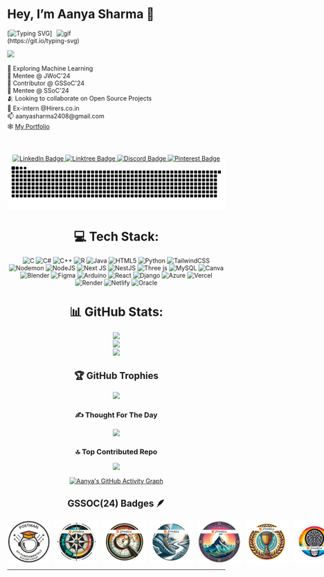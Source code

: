 <h1> Hey, I’m Aanya Sharma  👋     
</h1>     
 
<img src="https://user-images.githubusercontent.com/74038190/212749695-a6817c5a-a794-462b-afca-1b5ce7dd5e63.gif" alt="gif" align="right" width="390"> 

  
[![Typing SVG](https://readme-typing-svg.herokuapp.com?font=Montserrat&color=blue&vCenter=true&lines=Full+Stack+Developer👩‍🔬;Machine+Learning+Enthusiast+📊;Coder+💻;)](https://git.io/typing-svg)

[![](https://visitcount.itsvg.in/api?id=Aanyaa26&icon=0&color=0)](https://visitcount.itsvg.in) 
<div align = "left">   
  👀 Exploring Machine Learning<br>      
  🤖 Mentee @ JWoC'24<br>   
  👾 Contributor @ GSSoC'24<br>   
  🗽 Mentee @ SSoC'24<br>    
  🫂 Looking to collaborate on Open Source Projects<br>   
  📖 Ex-intern @Hirers.co.in<br>     
  📫 aanyasharma2408@gmail.com <br>  
  🕸️ <a href = "https://aanya-sharma-portfolio.vercel.app/">My Portfolio</a> 
   </div>

       
<br>
<br>
<br>


<div id="badges" align = "center">
 
  <a href="https://www.linkedin.com/in/aanyasharmaa/">
    <img src="https://img.shields.io/badge/LinkedIn-0072b1?style=for-the-badge&logo=linkedin&logoColor=white" alt="LinkedIn Badge"/>
  </a>
  <a href="https://solo.to/aanyasharma">
   <img src="https://img.shields.io/badge/Linktree-acdc5c?style=for-the-badge&logo=linktree&logoColor=black" alt="Linktree Badge"/>
  </a>
  <a href="https://discord.gg/aanyasharma_66948">
    <img src="https://img.shields.io/badge/Discord-7289DA?style=for-the-badge&logo=Discord&logoColor=white" alt="Discord Badge"/>
  
  <a href="https://in.pinterest.com/aanyasharma2408/">
    <img src="https://img.shields.io/badge/Pinterest-darkred?style=for-the-badge&logo=pinterest&logoColor=white" alt="Pinterest Badge"/>
  </a>

<img src="https://raw.githubusercontent.com/Aanyaa26/Aanyaa26/output/snake.svg" alt="Snake animation" />
 
  

# 💻 Tech Stack:
![C](https://img.shields.io/badge/c-%2300599C.svg?style=flat&logo=c&logoColor=white) ![C#](https://img.shields.io/badge/c%23-%23239120.svg?style=flat&logo=csharp&logoColor=white) ![C++](https://img.shields.io/badge/c++-%2300599C.svg?style=flat&logo=c%2B%2B&logoColor=white) ![R](https://img.shields.io/badge/r-%23276DC3.svg?style=flat&logo=r&logoColor=white) ![Java](https://img.shields.io/badge/java-%23ED8B00.svg?style=flat&logo=openjdk&logoColor=white) ![HTML5](https://img.shields.io/badge/html5-%23E34F26.svg?style=flat&logo=html5&logoColor=white) ![Python](https://img.shields.io/badge/python-3670A0?style=flat&logo=python&logoColor=ffdd54) ![TailwindCSS](https://img.shields.io/badge/tailwindcss-%2338B2AC.svg?style=flat&logo=tailwind-css&logoColor=white) ![Nodemon](https://img.shields.io/badge/NODEMON-%23323330.svg?style=flat&logo=nodemon&logoColor=%BBDEAD) ![NodeJS](https://img.shields.io/badge/node.js-6DA55F?style=flat&logo=node.js&logoColor=white) ![Next JS](https://img.shields.io/badge/Next-black?style=flat&logo=next.js&logoColor=white) ![NestJS](https://img.shields.io/badge/nestjs-%23E0234E.svg?style=flat&logo=nestjs&logoColor=white) ![Three js](https://img.shields.io/badge/threejs-black?style=flat&logo=three.js&logoColor=white) ![MySQL](https://img.shields.io/badge/mysql-%2300000f.svg?style=flat&logo=mysql&logoColor=white) ![Canva](https://img.shields.io/badge/Canva-%2300C4CC.svg?style=flat&logo=Canva&logoColor=white) ![Blender](https://img.shields.io/badge/blender-%23F5792A.svg?style=flat&logo=blender&logoColor=white) ![Figma](https://img.shields.io/badge/figma-%23F24E1E.svg?style=flat&logo=figma&logoColor=white) ![Arduino](https://img.shields.io/badge/-Arduino-00979D?style=flat&logo=Arduino&logoColor=white) ![React](https://img.shields.io/badge/react-%2320232a.svg?style=flat&logo=react&logoColor=%2361DAFB) ![Django](https://img.shields.io/badge/django-%23092E20.svg?style=flat&logo=django&logoColor=white) ![Azure](https://img.shields.io/badge/azure-%230072C6.svg?style=flat&logo=microsoftazure&logoColor=white) ![Vercel](https://img.shields.io/badge/vercel-%23000000.svg?style=flat&logo=vercel&logoColor=white) ![Render](https://img.shields.io/badge/Render-%46E3B7.svg?style=flat&logo=render&logoColor=white) ![Netlify](https://img.shields.io/badge/netlify-%23000000.svg?style=flat&logo=netlify&logoColor=#00C7B7) ![Oracle](https://img.shields.io/badge/Oracle-F80000?style=flat&logo=oracle&logoColor=white)
# 📊 GitHub Stats:
![](https://github-readme-stats.vercel.app/api?username=Aanyaa26&theme=dark&hide_border=false&include_all_commits=false&count_private=false)<br/>
![](https://github-readme-streak-stats.herokuapp.com/?user=Aanyaa26&theme=dark&hide_border=false)<br/>
![](https://github-readme-stats.vercel.app/api/top-langs/?username=Aanyaa26&theme=dark&hide_border=false&include_all_commits=false&count_private=false&layout=compact)

## 🏆 GitHub Trophies
![](https://github-profile-trophy.vercel.app/?username=Aanyaa26&theme=radical&no-frame=false&no-bg=true&margin-w=4)

### ✍️ Thought For The Day
![](https://quotes-github-readme.vercel.app/api?type=horizontal&theme=radical)

### 🔝 Top Contributed Repo
![](https://github-contributor-stats.vercel.app/api?username=Aanyaa26&limit=5&theme=dark&combine_all_yearly_contributions=true)

[![Aanya's GitHub Activity Graph](https://github-readme-activity-graph.vercel.app/graph?username=Aanyaa26&theme=react-dark)](https://github.com/ashutosh00710/github-readme-activity-graph)

## GSSOC(24) Badges 🪶
<div style='display:flex; align-items:center; gap: 10px;' align='center'>
<img src="https://raw.githubusercontent.com/girlscript/gssoc-website-new/main/public/badges/postman.png" width="100px" height="100px" />
  <img src="https://github.com/girlscript/gssoc-website-new/blob/main/public/badges/1.png" width="100px" height="100px" />
  <img src="https://github.com/girlscript/gssoc-website-new/blob/main/public/badges/2.png" width="100px" height="100px" />
  <img src="https://github.com/girlscript/gssoc-website-new/blob/main/public/badges/3.png" width="100px" height="100px" />
  <img src="https://github.com/girlscript/gssoc-website-new/blob/main/public/badges/4.png" width="100px" height="100px" />
  <img src="https://github.com/girlscript/gssoc-website-new/blob/main/public/badges/5.png" width="100px" height="100px" />
  <img src="https://github.com/girlscript/gssoc-website-new/blob/main/public/badges/6.png" width="100px" height="100px" />
  <img src="https://github.com/girlscript/gssoc-website-new/blob/main/public/badges/7.png" width="100px" height="100px" />
  <img src="https://github.com/girlscript/gssoc-website-new/blob/main/public/badges/8.png" width="100px" height="100px" />
</div>
  



---


<!-- Proudly created with GPRM ( https://gprm.itsvg.in ) -->
